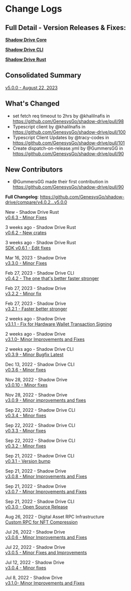# Change Logs

## Full Detail - Version Releases & Fixes:

**[Shadow Drive Core](https://github.com/GenesysGo/shadow-drive/releases)**

**[Shadow Drive CLI](https://github.com/GenesysGo/shadow-drive-cli/releases)**

**[Shadow Drive Rust](https://github.com/GenesysGo/shadow-drive-rust/releases)**

## Consolidated Summary

[v5.0.0 - August 22, 2023](https://github.com/GenesysGo/shadow-drive/releases/tag/v5.0.0)
## What's Changed
* set fetch req timeout to 2hrs by @khaIilnafis in https://github.com/GenesysGo/shadow-drive/pull/98
* Typescript client by @khaIilnafis in https://github.com/GenesysGo/shadow-drive/pull/100
* Typescript Client Updates by @tracy-codes in https://github.com/GenesysGo/shadow-drive/pull/101
* Create dispatch-on-release.yml by @GummersGG in https://github.com/GenesysGo/shadow-drive/pull/90

## New Contributors
* @GummersGG made their first contribution in https://github.com/GenesysGo/shadow-drive/pull/90

**Full Changelog**: https://github.com/GenesysGo/shadow-drive/compare/v4.0.2...v5.0.0



New - Shadow Drive Rust  
[v0.6.3 - Minor Fixes](https://github.com/GenesysGo/shadow-drive-rust/releases/tag/v0.6.3)

3 weeks ago - Shadow Drive Rust  
[v0.6.2 - New crates](https://github.com/GenesysGo/shadow-drive-rust/releases/tag/v0.6.2)

3 weeks ago - Shadow Drive Rust   
[SDK v0.6.1 - Edit fixes](https://github.com/GenesysGo/shadow-drive-rust/releases/tag/v0.6.1)

Mar 16, 2023 - Shadow Drive  
[v3.3.0 - Minor Fixes](https://github.com/GenesysGo/shadow-drive/releases/tag/v3.3.0)

Feb 27, 2023 - Shadow Drive CLI    
[v0.4.2 - The one that's better faster stronger](https://github.com/GenesysGo/shadow-drive-cli/releases/tag/v0.4.2)

Feb 27, 2023 - Shadow Drive  
[v3.2.2 - Minor fix](https://github.com/GenesysGo/shadow-drive/releases/tag/v3.2.2)

Feb 27, 2023 - Shadow Drive  
[v3.2.1 - Faster better stronger](https://github.com/GenesysGo/shadow-drive/releases/tag/v3.2.1)

2 weeks ago - Shadow Drive  
[v3.1.1 - Fix for Hardware Wallet Transaction Signing](https://github.com/GenesysGo/shadow-drive/releases/tag/v3.1.1)

2 weeks ago - Shadow Drive  
[v3.1.0- Minor Improvements and Fixes](https://github.com/GenesysGo/shadow-drive/releases/tag/v3.1.0)

2 weeks ago - Shadow Drive CLI  
[v0.3.9 - Minor Bugfix Latest](https://github.com/GenesysGo/shadow-drive-cli/releases/tag/v0.3.9)

Dec 13, 2022 - Shadow Drive CLI  
[v0.3.6 - Minor fixes](https://github.com/GenesysGo/shadow-drive-cli/releases/tag/v0.3.6)

Nov 28, 2022 - Shadow Drive  
[v3.0.10 - Minor fixes](https://github.com/GenesysGo/shadow-drive/releases/tag/v3.0.10)

Nov 28, 2022 - Shadow Drive  
[v3.0.9 - Minor improvements and fixes](https://github.com/GenesysGo/shadow-drive/releases/tag/v3.0.9)

Sep 22, 2022 - Shadow Drive CLI  
[v0.3.4 - Minor fixes](https://github.com/GenesysGo/shadow-drive-cli/releases/tag/v0.3.4)

Sep 22, 2022 - Shadow Drive CLI  
[v0.3.3 - Minor fixes](https://github.com/GenesysGo/shadow-drive-cli/releases/tag/v0.3.3)

Sep 22, 2022 - Shadow Drive CLI  
[v0.3.2 - Minor fixes](https://github.com/GenesysGo/shadow-drive-cli/releases/tag/v0.3.2)

Sep 21, 2022 - Shadow Drive CLI  
[v0.3.1 - Version bump](https://github.com/GenesysGo/shadow-drive-cli/releases/tag/v0.3.1)

Sep 21, 2022 - Shadow Drive  
[v3.0.8 - Minor Improvements and Fixes](https://github.com/GenesysGo/shadow-drive/releases/tag/v3.0.8)

Sep 21, 2022 - Shadow Drive  
[v3.0.7 - Minor Improvements and Fixes](https://github.com/GenesysGo/shadow-drive/releases/tag/v3.0.7)

Sep 21, 2022 - Shadow Drive CLI  
[v0.3.0 - Open Source Release](https://github.com/GenesysGo/shadow-drive-cli/releases/tag/v0.3.0)

Aug 26, 2022 - Digital Asset RPC Infrastructure  
[Custom RPC for NFT Compression](https://github.com/GenesysGo/digital-asset-rpc-infrastructure/releases/tag/original-metaplex)

Jul 26, 2022 - Shadow Drive  
[v3.0.6 - Minor Improvements and Fixes](https://github.com/GenesysGo/shadow-drive/releases/tag/v3.0.6)

Jul 22, 2022 - Shadow Drive  
[v3.0.5 - Minor Fixes and Improvements](https://github.com/GenesysGo/shadow-drive/releases/tag/v3.0.5)

Jul 12, 2022 - Shadow Drive  
[v3.0.4 - Minor fixes](https://github.com/GenesysGo/shadow-drive/releases/tag/v3.0.4)

Jul 8, 2022 - Shadow Drive  
[v3.1.0- Minor Improvements and Fixes](https://github.com/GenesysGo/shadow-drive/releases/tag/v3.1.0)


